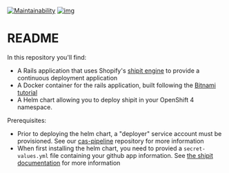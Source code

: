 [![Maintainability](https://api.codeclimate.com/v1/badges/b353e4e5606941eec4db/maintainability)](https://codeclimate.com/github/bcgov/cas-shipit/maintainability)
[![img](https://img.shields.io/badge/Lifecycle-Experimental-339999)](https://github.com/bcgov/repomountie/blob/master/doc/lifecycle-badges.md)

# README

In this repository you'll find:
  - A Rails application that uses Shopify's [shipit engine](https://github.com/Shopify/shipit-engine) to provide a continuous deployment application
  - A Docker container for the rails application, built following the [Bitnami tutorial](https://docs.bitnami.com/tutorials/secure-optimize-rails-application-bitnami-ruby-production/)
  - A Helm chart allowing you to deploy shipit in your OpenShift 4 namespace.

Prerequisites:
  - Prior to deploying the helm chart, a "deployer" service account must be provisioned. See our [cas-pipeline](https://github.com/bcgov/cas-pipeline) repository for more information
  - When first installing the helm chart, you need to provied a `secret-values.yml` file containing your github app information. See [the shipit documentation](https://github.com/Shopify/shipit-engine/blob/master/docs/setup.md#updating-the-configsecretsyml) for more information
